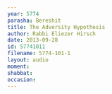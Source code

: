 ```yaml
---
year: 5774
parasha: Bereshit
title: The Adversity Hypothesis
author: Rabbi Eliezer Hirsch
date: 2013-09-28
id: 57741011
filename: 5774-101-1
layout: audio
moment: 
shabbat: 
occasion: 
---
```

